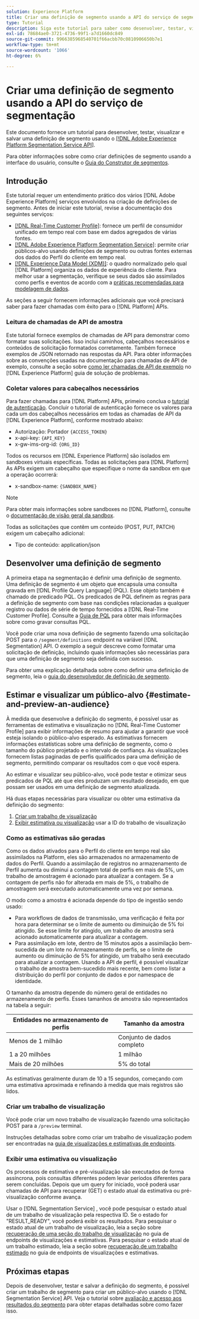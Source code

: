 ```yaml
---
solution: Experience Platform
title: Criar uma definição de segmento usando a API do serviço de segmentação
type: Tutorial
description: Siga este tutorial para saber como desenvolver, testar, visualizar e salvar uma definição de segmento usando a API do serviço de segmentação do Adobe Experience Platform.
exl-id: 78684ae0-3721-4736-99f1-a7d1660dc849
source-git-commit: 9966385968540701f66acbb70c0810906650b7e1
workflow-type: tm+mt
source-wordcount: '1066'
ht-degree: 6%

---
```


# Criar uma definição de segmento usando a API do serviço de segmentação

Este documento fornece um tutorial para desenvolver, testar, visualizar e salvar uma definição de segmento usando o [[!DNL Adobe Experience Platform Segmentation Service API]](../api/getting-started.md).

Para obter informações sobre como criar definições de segmento usando a interface do usuário, consulte o [Guia do Construtor de segmentos](../ui/overview.md).

## Introdução

Este tutorial requer um entendimento prático dos vários [!DNL Adobe Experience Platform] serviços envolvidos na criação de definições de segmento. Antes de iniciar este tutorial, revise a documentação dos seguintes serviços:

- [[!DNL Real-Time Customer Profile]](../../profile/home.md): fornece um perfil de consumidor unificado em tempo real com base em dados agregados de várias fontes.
- [[!DNL Adobe Experience Platform Segmentation Service]](../home.md): permite criar públicos-alvo usando definições de segmento ou outras fontes externas dos dados do Perfil do cliente em tempo real.
- [[!DNL Experience Data Model (XDM)]](../../xdm/home.md): o quadro normalizado pelo qual [!DNL Platform] organiza os dados de experiência do cliente. Para melhor usar a segmentação, verifique se seus dados são assimilados como perfis e eventos de acordo com a [práticas recomendadas para modelagem de dados](../../xdm/schema/best-practices.md).

As seções a seguir fornecem informações adicionais que você precisará saber para fazer chamadas com êxito para o [!DNL Platform] APIs.

### Leitura de chamadas de API de amostra

Este tutorial fornece exemplos de chamadas de API para demonstrar como formatar suas solicitações. Isso inclui caminhos, cabeçalhos necessários e conteúdos de solicitação formatados corretamente. Também fornece exemplos de JSON retornado nas respostas da API. Para obter informações sobre as convenções usadas na documentação para chamadas de API de exemplo, consulte a seção sobre [como ler chamadas de API de exemplo](../../landing/troubleshooting.md#how-do-i-format-an-api-request) no [!DNL Experience Platform] guia de solução de problemas.

### Coletar valores para cabeçalhos necessários

Para fazer chamadas para [!DNL Platform] APIs, primeiro conclua o [tutorial de autenticação](https://www.adobe.com/go/platform-api-authentication-en). Concluir o tutorial de autenticação fornece os valores para cada um dos cabeçalhos necessários em todas as chamadas de API da [!DNL Experience Platform], conforme mostrado abaixo:

- Autorização: Portador `{ACCESS_TOKEN}`
- x-api-key: `{API_KEY}`
- x-gw-ims-org-id: `{ORG_ID}`

Todos os recursos em [!DNL Experience Platform] são isolados em sandboxes virtuais específicas. Todas as solicitações para [!DNL Platform] As APIs exigem um cabeçalho que especifique o nome da sandbox em que a operação ocorrerá:

- x-sandbox-name: `{SANDBOX_NAME}`

>[!NOTE]
>
>Para obter mais informações sobre sandboxes no [!DNL Platform], consulte o [documentação de visão geral da sandbox](../../sandboxes/home.md).

Todas as solicitações que contêm um conteúdo (POST, PUT, PATCH) exigem um cabeçalho adicional:

- Tipo de conteúdo: application/json

## Desenvolver uma definição de segmento

A primeira etapa na segmentação é definir uma definição de segmento. Uma definição de segmento é um objeto que encapsula uma consulta gravada em [!DNL Profile Query Language] (PQL). Esse objeto também é chamado de predicado PQL. Os predicados de PQL definem as regras para a definição de segmento com base nas condições relacionadas a qualquer registro ou dados de série de tempo fornecidos a [!DNL Real-Time Customer Profile]. Consulte a [Guia de PQL](../pql/overview.md) para obter mais informações sobre como gravar consultas PQL.

Você pode criar uma nova definição de segmento fazendo uma solicitação POST para o `/segment/definitions` endpoint na variável [!DNL Segmentation] API. O exemplo a seguir descreve como formatar uma solicitação de definição, incluindo quais informações são necessárias para que uma definição de segmento seja definida com sucesso.

Para obter uma explicação detalhada sobre como definir uma definição de segmento, leia o [guia do desenvolvedor de definição de segmento](../api/segment-definitions.md#create).

## Estimar e visualizar um público-alvo {#estimate-and-preview-an-audience}

À medida que desenvolve a definição do segmento, é possível usar as ferramentas de estimativa e visualização no [!DNL Real-Time Customer Profile] para exibir informações de resumo para ajudar a garantir que você esteja isolando o público-alvo esperado. As estimativas fornecem informações estatísticas sobre uma definição de segmento, como o tamanho do público projetado e o intervalo de confiança. As visualizações fornecem listas paginadas de perfis qualificados para uma definição de segmento, permitindo comparar os resultados com o que você espera.

Ao estimar e visualizar seu público-alvo, você pode testar e otimizar seus predicados de PQL até que eles produzam um resultado desejado, em que possam ser usados em uma definição de segmento atualizada.

Há duas etapas necessárias para visualizar ou obter uma estimativa da definição do segmento:

1. [Criar um trabalho de visualização](#create-a-preview-job)
2. [Exibir estimativa ou visualização](#view-an-estimate-or-preview) usar a ID do trabalho de visualização

### Como as estimativas são geradas

Como os dados ativados para o Perfil do cliente em tempo real são assimilados na Platform, eles são armazenados no armazenamento de dados do Perfil. Quando a assimilação de registros no armazenamento de Perfil aumenta ou diminui a contagem total de perfis em mais de 5%, um trabalho de amostragem é acionado para atualizar a contagem. Se a contagem de perfis não for alterada em mais de 5%, o trabalho de amostragem será executado automaticamente uma vez por semana.

O modo como a amostra é acionada depende do tipo de ingestão sendo usado:

- Para workflows de dados de transmissão, uma verificação é feita por hora para determinar se o limite de aumento ou diminuição de 5% foi atingido. Se esse limite for atingido, um trabalho de amostra será acionado automaticamente para atualizar a contagem.
- Para assimilação em lote, dentro de 15 minutos após a assimilação bem-sucedida de um lote no Armazenamento de perfis, se o limite de aumento ou diminuição de 5% for atingido, um trabalho será executado para atualizar a contagem. Usando a API de perfil, é possível visualizar o trabalho de amostra bem-sucedido mais recente, bem como listar a distribuição do perfil por conjunto de dados e por namespace de identidade.

O tamanho da amostra depende do número geral de entidades no armazenamento de perfis. Esses tamanhos de amostra são representados na tabela a seguir:

| Entidades no armazenamento de perfis | Tamanho da amostra |
| ------------------------- | ----------- |
| Menos de 1 milhão | Conjunto de dados completo |
| 1 a 20 milhões | 1 milhão |
| Mais de 20 milhões | 5% do total |

As estimativas geralmente duram de 10 a 15 segundos, começando com uma estimativa aproximada e refinando à medida que mais registros são lidos.

### Criar um trabalho de visualização

Você pode criar um novo trabalho de visualização fazendo uma solicitação POST para a `/preview` terminal.

Instruções detalhadas sobre como criar um trabalho de visualização podem ser encontradas na [guia de visualizações e estimativas de endpoints](../api/previews-and-estimates.md#create-preview).

### Exibir uma estimativa ou visualização

Os processos de estimativa e pré-visualização são executados de forma assíncrona, pois consultas diferentes podem levar períodos diferentes para serem concluídas. Depois que um query for iniciado, você poderá usar chamadas de API para recuperar (GET) o estado atual da estimativa ou pré-visualização conforme avança.

Usar o [!DNL Segmentation Service] , você pode pesquisar o estado atual de um trabalho de visualização pela respectiva ID. Se o estado for &quot;RESULT_READY&quot;, você poderá exibir os resultados. Para pesquisar o estado atual de um trabalho de visualização, leia a seção sobre [recuperação de uma seção do trabalho de visualização](../api/previews-and-estimates.md#get-preview) no guia de endpoints de visualizações e estimativas. Para pesquisar o estado atual de um trabalho estimado, leia a seção sobre [recuperação de um trabalho estimado](../api/previews-and-estimates.md#get-estimate) no guia de endpoints de visualizações e estimativas.


## Próximas etapas

Depois de desenvolver, testar e salvar a definição do segmento, é possível criar um trabalho de segmento para criar um público-alvo usando o [!DNL Segmentation Service] API. Veja o tutorial sobre [avaliação e acesso aos resultados do segmento](./evaluate-a-segment.md) para obter etapas detalhadas sobre como fazer isso.
